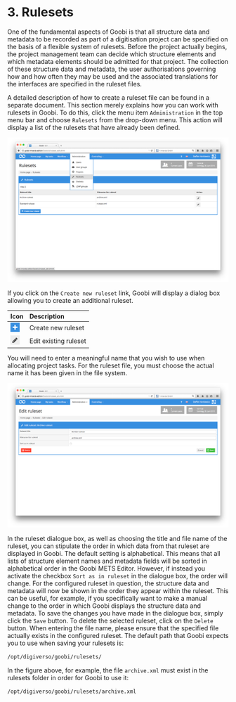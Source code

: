 # 3. Rulesets

One of the fundamental aspects of Goobi is that all structure data and metadata to be recorded as part of a digitisation project can be specified on the basis of a flexible system of rulesets. Before the project actually begins, the project management team can decide which structure elements and which metadata elements should be admitted for that project. The collection of these structure data and metadata, the user authorisations governing how and how often they may be used and the associated translations for the interfaces are specified in the ruleset files.

A detailed description of how to create a ruleset file can be found in a separate document. This section merely explains how you can work with rulesets in Goobi. To do this, click the menu item `Administration` in the top menu bar and choose `Rulesets` from the drop-down menu. This action will display a list of the rulesets that have already been defined.

![List of configurable rulesets in Goobi](../.gitbook/assets/58e.png)

If you click on the `Create new ruleset` link, Goobi will display a dialog box allowing you to create an additional ruleset.

| Icon | Description |
| :--- | :--- |
| ![ruleset\_02.png](../.gitbook/assets/ruleset_02.png) | Create new ruleset |
| ![ruleset\_01.png](../.gitbook/assets/ruleset_01.png) | Edit existing ruleset |

You will need to enter a meaningful name that you wish to use when allocating project tasks. For the ruleset file, you must choose the actual name it has been given in the file system.

![Dialogue box for specifying a ruleset](../.gitbook/assets/59e.png)

In the ruleset dialogue box, as well as choosing the title and file name of the ruleset, you can stipulate the order in which data from that ruleset are displayed in Goobi. The default setting is alphabetical. This means that all lists of structure element names and metadata fields will be sorted in alphabetical order in the Goobi METS Editor. However, if instead you activate the checkbox `Sort as in ruleset` in the dialogue box, the order will change. For the configured ruleset in question, the structure data and metadata will now be shown in the order they appear within the ruleset. This can be useful, for example, if you specifically want to make a manual change to the order in which Goobi displays the structure data and metadata. To save the changes you have made in the dialogue box, simply click the `Save` button. To delete the selected ruleset, click on the `Delete` button. When entering the file name, please ensure that the specified file actually exists in the configured ruleset. The default path that Goobi expects you to use when saving your rulesets is:

```bash
/opt/digiverso/goobi/rulesets/
```

In the figure above, for example, the file `archive.xml` must exist in the rulesets folder in order for Goobi to use it:

```bash
/opt/digiverso/goobi/rulesets/archive.xml
```

